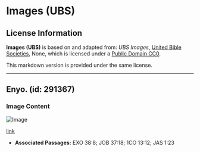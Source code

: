 # Images (UBS)

## License Information

**Images (UBS)** is based on and adapted from: _UBS Images_, [United Bible Societies](https://unitedbiblesocieties.org/), None, which is licensed under a [Public Domain CC0](https://creativecommons.org/public-domain/cc0/).

This markdown version is provided under the same license.



--------------------------------

## Enyo. (id: 291367)

### Image Content

![Image](https://cdn.aquifer.bible/aquifer-content/resources/Media/WEB-0487_mirror.jpg)

[link](https://cdn.aquifer.bible/aquifer-content/resources/Media/WEB-0487_mirror.jpg)

* **Associated Passages:** EXO 38:8; JOB 37:18; 1CO 13:12; JAS 1:23

